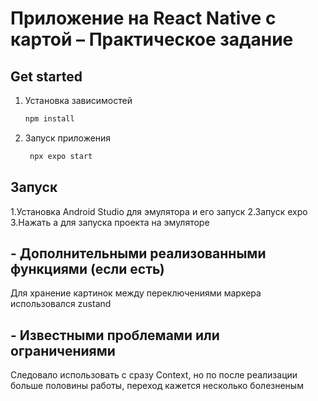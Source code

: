 # Приложение на React Native с картой – Практическое задание

## Get started

1. Установка зависимостей

   ```bash
   npm install
   ```

2. Запуск приложения

   ```bash
    npx expo start
   ```

## Запуск
1.Установка Android Studio для эмулятора и его запуск
2.Запуск expo 
3.Нажать а для запуска проекта на эмуляторе

## - Дополнительными реализованными функциями (если есть)
Для хранение картинок между переключениями маркера использовался zustand
##  - Известными проблемами или ограничениями
Следовало использовать с сразу Context, но по после реализации больше половины работы, переход кажется несколько болезненым 
